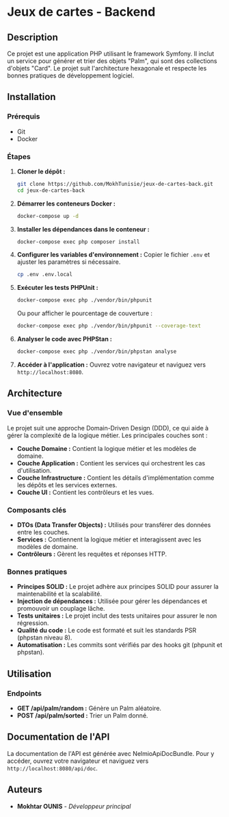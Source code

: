 # Jeux de cartes - Backend

## Description
Ce projet est une application PHP utilisant le framework Symfony. Il inclut un service pour générer et trier des objets "Palm", qui sont des collections d'objets "Card". Le projet suit l'architecture hexagonale et respecte les bonnes pratiques de développement logiciel.

## Installation

### Prérequis
- Git
- Docker

### Étapes

1. **Cloner le dépôt :**
    ```sh
    git clone https://github.com/MokhTunisie/jeux-de-cartes-back.git
    cd jeux-de-cartes-back
    ```

2. **Démarrer les conteneurs Docker :**
    ```sh
    docker-compose up -d
    ```

3. **Installer les dépendances dans le conteneur :**
    ```sh
    docker-compose exec php composer install
    ```

4. **Configurer les variables d'environnement :**
   Copier le fichier `.env` et ajuster les paramètres si nécessaire.
    ```sh
    cp .env .env.local
    ```

5. **Exécuter les tests PHPUnit :**
    ```sh
    docker-compose exec php ./vendor/bin/phpunit
    ```
   Ou pour afficher le pourcentage de couverture :
    ```sh
    docker-compose exec php ./vendor/bin/phpunit --coverage-text
    ```

6. **Analyser le code avec PHPStan :**
    ```sh
    docker-compose exec php ./vendor/bin/phpstan analyse
    ```

7. **Accéder à l'application :**
   Ouvrez votre navigateur et naviguez vers `http://localhost:8080`.

## Architecture

### Vue d'ensemble
Le projet suit une approche Domain-Driven Design (DDD), ce qui aide à gérer la complexité de la logique métier. Les principales couches sont :

- **Couche Domaine :** Contient la logique métier et les modèles de domaine.
- **Couche Application :** Contient les services qui orchestrent les cas d'utilisation.
- **Couche Infrastructure :** Contient les détails d'implémentation comme les dépôts et les services externes.
- **Couche UI :** Contient les contrôleurs et les vues.

### Composants clés

- **DTOs (Data Transfer Objects) :** Utilisés pour transférer des données entre les couches.
- **Services :** Contiennent la logique métier et interagissent avec les modèles de domaine.
- **Contrôleurs :** Gèrent les requêtes et réponses HTTP.

### Bonnes pratiques

- **Principes SOLID :** Le projet adhère aux principes SOLID pour assurer la maintenabilité et la scalabilité.
- **Injection de dépendances :** Utilisée pour gérer les dépendances et promouvoir un couplage lâche.
- **Tests unitaires :** Le projet inclut des tests unitaires pour assurer le non régression.
- **Qualité du code :** Le code est formaté et suit les standards PSR (phpstan niveau 8).
- **Automatisation :** Les commits sont vérifiés par des hooks git (phpunit et phpstan).

## Utilisation

### Endpoints

- **GET /api/palm/random :** Génère un Palm aléatoire.
- **POST /api/palm/sorted :** Trier un Palm donné.

## Documentation de l'API

La documentation de l'API est générée avec NelmioApiDocBundle. Pour y accéder, ouvrez votre navigateur et naviguez vers `http://localhost:8080/api/doc`.

## Auteurs

- **Mokhtar OUNIS** - *Développeur principal*